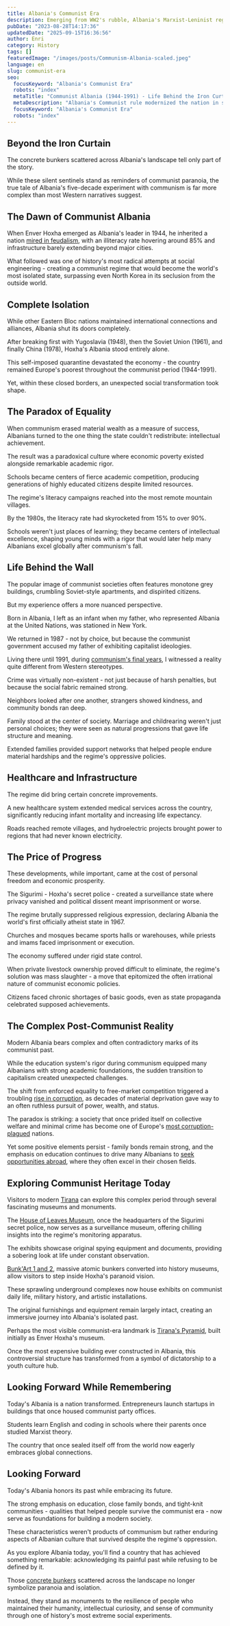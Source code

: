 ```yaml
---
title: Albania's Communist Era
description: Emerging from WW2's rubble, Albania's Marxist-Leninist regime brought economic and social changes but evolved into a hermit police state before collapse returned freedom in 1991.
pubDate: "2023-08-28T14:17:36"
updatedDate: "2025-09-15T16:36:56"
author: Enri
category: History
tags: []
featuredImage: "/images/posts/Communism-Albania-scaled.jpeg"
language: en
slug: communist-era
seo:
  focusKeyword: "Albania's Communist Era"
  robots: "index"
  metaTitle: "Communist Albania (1944-1991) - Life Behind the Iron Curtain"
  metaDescription: "Albania's Communist rule modernized the nation in some spheres but also unleashed repression, backwardness and isolation until its edifice crumbled in 1991."
  focusKeyword: "Albania's Communist Era"
  robots: "index"
---
```


## Beyond the Iron Curtain

The concrete bunkers scattered across Albania's landscape tell only part of the story.

While these silent sentinels stand as reminders of communist paranoia, the true tale of Albania's five-decade experiment with communism is far more complex than most Western narratives suggest.

## The Dawn of Communist Albania

When Enver Hoxha emerged as Albania's leader in 1944, he inherited a nation [mired in feudalism](https://albaniavisit.com/albania-independence/), with an illiteracy rate hovering around 85% and infrastructure barely extending beyond major cities.

What followed was one of history's most radical attempts at social engineering - creating a communist regime that would become the world's most isolated state, surpassing even North Korea in its seclusion from the outside world.

## Complete Isolation

While other Eastern Bloc nations maintained international connections and alliances, Albania shut its doors completely.

After breaking first with Yugoslavia (1948), then the Soviet Union (1961), and finally China (1978), Hoxha's Albania stood entirely alone.

This self-imposed quarantine devastated the economy - the country remained Europe's poorest throughout the communist period (1944-1991).

Yet, within these closed borders, an unexpected social transformation took shape.

## The Paradox of Equality

When communism erased material wealth as a measure of success, Albanians turned to the one thing the state couldn't redistribute: intellectual achievement.

The result was a paradoxical culture where economic poverty existed alongside remarkable academic rigor.

Schools became centers of fierce academic competition, producing generations of highly educated citizens despite limited resources.

The regime's literacy campaigns reached into the most remote mountain villages.

By the 1980s, the literacy rate had skyrocketed from 15% to over 90%.

Schools weren't just places of learning; they became centers of intellectual excellence, shaping young minds with a rigor that would later help many Albanians excel globally after communism's fall.

## Life Behind the Wall

The popular image of communist societies often features monotone grey buildings, crumbling Soviet-style apartments, and dispirited citizens.

But my experience offers a more nuanced perspective.

Born in Albania, I left as an infant when my father, who represented Albania at the United Nations, was stationed in New York.

We returned in 1987 - not by choice, but because the communist government accused my father of exhibiting capitalist ideologies.

Living there until 1991, during [communism's final years](https://albaniavisit.com/the-fall-of-communism/), I witnessed a reality quite different from Western stereotypes.

Crime was virtually non-existent - not just because of harsh penalties, but because the social fabric remained strong.

Neighbors looked after one another, strangers showed kindness, and community bonds ran deep.

Family stood at the center of society. Marriage and childrearing weren't just personal choices; they were seen as natural progressions that gave life structure and meaning.

Extended families provided support networks that helped people endure material hardships and the regime's oppressive policies.

## Healthcare and Infrastructure

The regime did bring certain concrete improvements.

A new healthcare system extended medical services across the country, significantly reducing infant mortality and increasing life expectancy.

Roads reached remote villages, and hydroelectric projects brought power to regions that had never known electricity.

## The Price of Progress

These developments, while important, came at the cost of personal freedom and economic prosperity.

The Sigurimi - Hoxha's secret police - created a surveillance state where privacy vanished and political dissent meant imprisonment or worse.

The regime brutally suppressed religious expression, declaring Albania the world's first officially atheist state in 1967.

Churches and mosques became sports halls or warehouses, while priests and imams faced imprisonment or execution.

The economy suffered under rigid state control.

When private livestock ownership proved difficult to eliminate, the regime's solution was mass slaughter - a move that epitomized the often irrational nature of communist economic policies.

Citizens faced chronic shortages of basic goods, even as state propaganda celebrated supposed achievements.

## The Complex Post-Communist Reality

Modern Albania bears complex and often contradictory marks of its communist past.

While the education system's rigor during communism equipped many Albanians with strong academic foundations, the sudden transition to capitalism created unexpected challenges.

The shift from enforced equality to free-market competition triggered a troubling [rise in corruption](https://albaniavisit.com/albania-corruption-political-instability/), as decades of material deprivation gave way to an often ruthless pursuit of power, wealth, and status.

The paradox is striking: a society that once prided itself on collective welfare and minimal crime has become one of Europe's [most corruption-plagued](https://albaniavisit.com/albania-prime-minister-edi-rama-corruption/) nations.

Yet some positive elements persist - family bonds remain strong, and the emphasis on education continues to drive many Albanians to [seek opportunities abroad](https://albaniavisit.com/political-corruption-fuels-high-unemployment/), where they often excel in their chosen fields.

## Exploring Communist Heritage Today

Visitors to modern [Tirana](https://albaniavisit.com/destinations/tirana/) can explore this complex period through several fascinating museums and monuments.

The [House of Leaves Museum](https://albaniavisit.com/attractions/house-of-leaves/), once the headquarters of the Sigurimi secret police, now serves as a surveillance museum, offering chilling insights into the regime's monitoring apparatus.

The exhibits showcase original spying equipment and documents, providing a sobering look at life under constant observation.

[Bunk'Art 1 and 2](https://albaniavisit.com/attractions/bunkart1/), massive atomic bunkers converted into history museums, allow visitors to step inside Hoxha's paranoid vision.

These sprawling underground complexes now house exhibits on communist daily life, military history, and artistic installations.

The original furnishings and equipment remain largely intact, creating an immersive journey into Albania's isolated past.

Perhaps the most visible communist-era landmark is [Tirana's Pyramid](https://albaniavisit.com/attractions/pyramid-of-tirana/), built initially as Enver Hoxha's museum.

Once the most expensive building ever constructed in Albania, this controversial structure has transformed from a symbol of dictatorship to a youth culture hub.

## Looking Forward While Remembering

Today's Albania is a nation transformed. Entrepreneurs launch startups in buildings that once housed communist party offices.

Students learn English and coding in schools where their parents once studied Marxist theory.

The country that once sealed itself off from the world now eagerly embraces global connections.

## Looking Forward

Today's Albania honors its past while embracing its future.

The strong emphasis on education, close family bonds, and tight-knit communities - qualities that helped people survive the communist era - now serve as foundations for building a modern society.

These characteristics weren't products of communism but rather enduring aspects of Albanian culture that survived despite the regime's oppression.

As you explore Albania today, you'll find a country that has achieved something remarkable: acknowledging its painful past while refusing to be defined by it.

Those [concrete bunkers](https://albaniavisit.com/albania-bunkers/) scattered across the landscape no longer symbolize paranoia and isolation.

Instead, they stand as monuments to the resilience of people who maintained their humanity, intellectual curiosity, and sense of community through one of history's most extreme social experiments.

